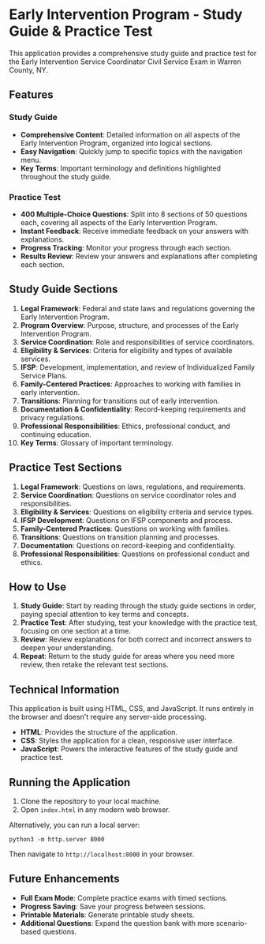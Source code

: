 # Early Intervention Program - Study Guide & Practice Test

This application provides a comprehensive study guide and practice test for the Early Intervention Service Coordinator Civil Service Exam in Warren County, NY.

## Features

### Study Guide
- **Comprehensive Content**: Detailed information on all aspects of the Early Intervention Program, organized into logical sections.
- **Easy Navigation**: Quickly jump to specific topics with the navigation menu.
- **Key Terms**: Important terminology and definitions highlighted throughout the study guide.

### Practice Test
- **400 Multiple-Choice Questions**: Split into 8 sections of 50 questions each, covering all aspects of the Early Intervention Program.
- **Instant Feedback**: Receive immediate feedback on your answers with explanations.
- **Progress Tracking**: Monitor your progress through each section.
- **Results Review**: Review your answers and explanations after completing each section.

## Study Guide Sections
1. **Legal Framework**: Federal and state laws and regulations governing the Early Intervention Program.
2. **Program Overview**: Purpose, structure, and processes of the Early Intervention Program.
3. **Service Coordination**: Role and responsibilities of service coordinators.
4. **Eligibility & Services**: Criteria for eligibility and types of available services.
5. **IFSP**: Development, implementation, and review of Individualized Family Service Plans.
6. **Family-Centered Practices**: Approaches to working with families in early intervention.
7. **Transitions**: Planning for transitions out of early intervention.
8. **Documentation & Confidentiality**: Record-keeping requirements and privacy regulations.
9. **Professional Responsibilities**: Ethics, professional conduct, and continuing education.
10. **Key Terms**: Glossary of important terminology.

## Practice Test Sections
1. **Legal Framework**: Questions on laws, regulations, and requirements.
2. **Service Coordination**: Questions on service coordinator roles and responsibilities.
3. **Eligibility & Services**: Questions on eligibility criteria and service types.
4. **IFSP Development**: Questions on IFSP components and process.
5. **Family-Centered Practices**: Questions on working with families.
6. **Transitions**: Questions on transition planning and processes.
7. **Documentation**: Questions on record-keeping and confidentiality.
8. **Professional Responsibilities**: Questions on professional conduct and ethics.

## How to Use

1. **Study Guide**: Start by reading through the study guide sections in order, paying special attention to key terms and concepts.
2. **Practice Test**: After studying, test your knowledge with the practice test, focusing on one section at a time.
3. **Review**: Review explanations for both correct and incorrect answers to deepen your understanding.
4. **Repeat**: Return to the study guide for areas where you need more review, then retake the relevant test sections.

## Technical Information

This application is built using HTML, CSS, and JavaScript. It runs entirely in the browser and doesn't require any server-side processing.

- **HTML**: Provides the structure of the application.
- **CSS**: Styles the application for a clean, responsive user interface.
- **JavaScript**: Powers the interactive features of the study guide and practice test.

## Running the Application

1. Clone the repository to your local machine.
2. Open `index.html` in any modern web browser.

Alternatively, you can run a local server:
```
python3 -m http.server 8000
```
Then navigate to `http://localhost:8000` in your browser.

## Future Enhancements

- **Full Exam Mode**: Complete practice exams with timed sections.
- **Progress Saving**: Save your progress between sessions.
- **Printable Materials**: Generate printable study sheets.
- **Additional Questions**: Expand the question bank with more scenario-based questions.
